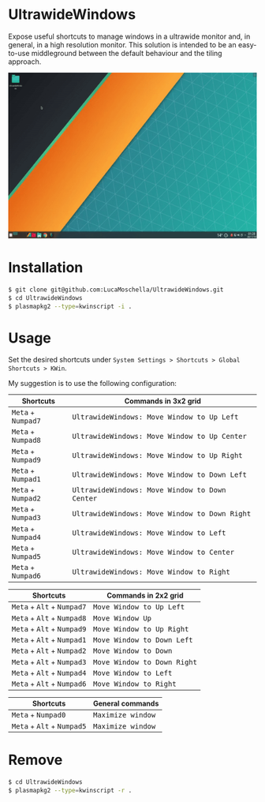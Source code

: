 # UltrawideWindows
Expose useful shortcuts to manage windows in a ultrawide monitor and, in general, in a high resolution monitor.
This solution is intended to be an easy-to-use middleground between the default behaviour and the tiling approach.

![](/docs/preview.gif)

# Installation

```bash
$ git clone git@github.com:LucaMoschella/UltrawideWindows.git
$ cd UltrawideWindows
$ plasmapkg2 --type=kwinscript -i .
```

# Usage
Set the desired shortcuts under `System Settings > Shortcuts > Global Shortcuts > KWin`.

My suggestion is to use the following configuration:

| Shortcuts                            | Commands in 3x2 grid                                    |
| ------------------------------------ | ------------------------------------------------------- |
| <kbd>Meta</kbd> + <kbd>Numpad7</kbd> | <kbd>UltrawideWindows: Move Window to Up Left</kbd>     |
| <kbd>Meta</kbd> + <kbd>Numpad8</kbd> | <kbd>UltrawideWindows: Move Window to Up Center</kbd>   |
| <kbd>Meta</kbd> + <kbd>Numpad9</kbd> | <kbd>UltrawideWindows: Move Window to Up Right</kbd>    |
| <kbd>Meta</kbd> + <kbd>Numpad1</kbd> | <kbd>UltrawideWindows: Move Window to Down Left</kbd>   |
| <kbd>Meta</kbd> + <kbd>Numpad2</kbd> | <kbd>UltrawideWindows: Move Window to Down Center</kbd> |
| <kbd>Meta</kbd> + <kbd>Numpad3</kbd> | <kbd>UltrawideWindows: Move Window to Down Right</kbd>  |
| <kbd>Meta</kbd> + <kbd>Numpad4</kbd> | <kbd>UltrawideWindows: Move Window to Left</kbd>        |
| <kbd>Meta</kbd> + <kbd>Numpad5</kbd> | <kbd>UltrawideWindows: Move Window to Center</kbd>      |
| <kbd>Meta</kbd> + <kbd>Numpad6</kbd> | <kbd>UltrawideWindows: Move Window to Right</kbd>       |

| Shortcuts                                             | Commands in 2x2 grid                 |
| ----------------------------------------------------- | ------------------------------------ |
| <kbd>Meta</kbd> + <kbd>Alt</kbd> + <kbd>Numpad7</kbd> | <kbd>Move Window to Up Left</kbd>    |
| <kbd>Meta</kbd> + <kbd>Alt</kbd> + <kbd>Numpad8</kbd> | <kbd>Move Window Up</kbd>            |
| <kbd>Meta</kbd> + <kbd>Alt</kbd> + <kbd>Numpad9</kbd> | <kbd>Move Window to Up Right</kbd>   |
| <kbd>Meta</kbd> + <kbd>Alt</kbd> + <kbd>Numpad1</kbd> | <kbd>Move Window to Down Left</kbd>  |
| <kbd>Meta</kbd> + <kbd>Alt</kbd> + <kbd>Numpad2</kbd> | <kbd>Move Window to Down</kbd>       |
| <kbd>Meta</kbd> + <kbd>Alt</kbd> + <kbd>Numpad3</kbd> | <kbd>Move Window to Down Right</kbd> |
| <kbd>Meta</kbd> + <kbd>Alt</kbd> + <kbd>Numpad4</kbd> | <kbd>Move Window to Left</kbd>       |
| <kbd>Meta</kbd> + <kbd>Alt</kbd> + <kbd>Numpad6</kbd> | <kbd>Move Window to Right</kbd>      |

| Shortcuts                                             | General commands           |
| ----------------------------------------------------- | -------------------------- |
| <kbd>Meta</kbd> + <kbd>Numpad0</kbd>                  | <kbd>Maximize window</kbd> |
| <kbd>Meta</kbd> + <kbd>Alt</kbd> + <kbd>Numpad5</kbd> | <kbd>Maximize window</kbd> |


# Remove

```bash
$ cd UltrawideWindows
$ plasmapkg2 --type=kwinscript -r .
```

